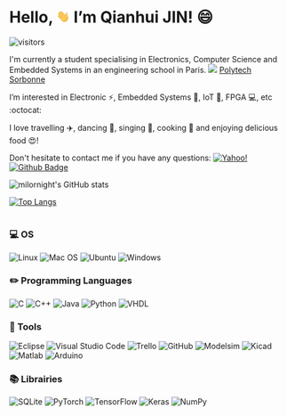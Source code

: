 # Hello, <img src="https://github.com/KiLien/Pics/blob/main/Hi.gif" width="24px" alt="hi">  I’m Qianhui JIN! :smile:

![visitors](https://visitor-badge.laobi.icu/badge?page_id=milornight)

I'm currently a student specialising in Electronics, Computer Science and Embedded Systems in an engineering school in Paris. <code><img width="15%" src="https://www.polytech.sorbonne-universite.fr/sites/default/files/2019-06/poly-sor-01.svg"></code> [Polytech Sorbonne](https://www.polytech.sorbonne-universite.fr) 

I’m interested in Electronic :zap:, Embedded Systems :iphone:, IoT :signal_strength:, FPGA :computer:, etc :octocat:

I love travelling :airplane:, dancing :dancer:, singing :microphone:, cooking :cookie: and enjoying delicious food :heart_eyes:!

Don't hesitate to contact me if you have any questions: 
[![Yahoo!](https://img.shields.io/badge/Yahoo!-6001D2?style=flat-square&logo=Yahoo!&logoColor=white&link=mailto:qianhui.jin@yahoo.fr)](mailto:qianhui.jin@yahoo.fr)
[![Github Badge](https://img.shields.io/badge/-Github-232323?style=flat-square&logo=Github&logoColor=white&link=https://github.com/milornight)](https://github.com/milornight)

![milornight's GitHub stats](https://github-readme-stats.vercel.app/api?username=milornight&show_icons=true&theme=dracula)

[![Top Langs](https://github-readme-stats.vercel.app/api/top-langs/?username=milornight&layout=compact&theme=dracula&show_icons=true)](https://github.com/anuraghazra/github-readme-stats)

#
### :computer: OS
![Linux](https://img.shields.io/badge/Linux-FCC624?style=for-the-badge&logo=linux&logoColor=black)
![Mac OS](https://img.shields.io/badge/mac%20os-000000?style=for-the-badge&logo=macos&logoColor=F0F0F0)
![Ubuntu](https://img.shields.io/badge/Ubuntu-E95420?style=for-the-badge&logo=ubuntu&logoColor=white)
![Windows](https://img.shields.io/badge/Windows-0078D6?style=for-the-badge&logo=windows&logoColor=white)

### :pencil2: Programming Languages
![C](https://img.shields.io/badge/c-%2300599C.svg?style=for-the-badge&logo=c&logoColor=white)
![C++](https://img.shields.io/badge/c++-%2300599C.svg?style=for-the-badge&logo=c%2B%2B&logoColor=white)
![Java](https://img.shields.io/badge/java-%23ED8B00.svg?style=for-the-badge&logo=java&logoColor=white)
![Python](https://img.shields.io/badge/python-3670A0?style=for-the-badge&logo=python&logoColor=ffdd54)
![VHDL](https://img.shields.io/badge/vhdl-3670A0?style=for-the-badge&logo=vhdl&logoColor=ffdd54)

### :wrench: Tools
![Eclipse](https://img.shields.io/badge/Eclipse-FE7A16.svg?style=for-the-badge&logo=Eclipse&logoColor=white)
![Visual Studio Code](https://img.shields.io/badge/Visual%20Studio%20Code-0078d7.svg?style=for-the-badge&logo=visual-studio-code&logoColor=white)
![Trello](https://img.shields.io/badge/Trello-%23026AA7.svg?style=for-the-badge&logo=Trello&logoColor=white)
![GitHub](https://img.shields.io/badge/github-%23121011.svg?style=for-the-badge&logo=github&logoColor=white)
![Modelsim](https://img.shields.io/badge/modelsim-%23013243?style=for-the-badge&logo=modelsim&logoColor=ffdd54)
![Kicad](https://img.shields.io/badge/Kicad-FCC624?style=for-the-badge&logo=kicad&logoColor=white)
![Matlab](https://img.shields.io/badge/Matlab-%2300599C?style=for-the-badge&logo=matlab&logoColor=white)
![Arduino](https://img.shields.io/badge/Arduino-green?style=for-the-badge&logo=arduino&logoColor=white)

### :books: Librairies
![SQLite](https://img.shields.io/badge/sqlite-%2307405e.svg?style=for-the-badge&logo=sqlite&logoColor=white)
![PyTorch](https://img.shields.io/badge/PyTorch-%23EE4C2C.svg?style=for-the-badge&logo=PyTorch&logoColor=white)
![TensorFlow](https://img.shields.io/badge/TensorFlow-%23FF6F00.svg?style=for-the-badge&logo=TensorFlow&logoColor=white)
![Keras](https://img.shields.io/badge/Keras-%23D00000.svg?style=for-the-badge&logo=Keras&logoColor=white)
![NumPy](https://img.shields.io/badge/numpy-%23013243.svg?style=for-the-badge&logo=numpy&logoColor=white)

